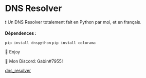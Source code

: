 # DNS Resolver
❗ Un DNS Resolver totalement fait en Python par moi, et en français.

__Dépendences :__

```pip install dnspython```
```pip install colorama```

💖 Enjoy

🎫 Mon Discord: Gabin#7955!

[dns_resolver](https://user-images.githubusercontent.com/79531012/120897813-514e2780-c628-11eb-8ba4-c714fe689aed.png)
